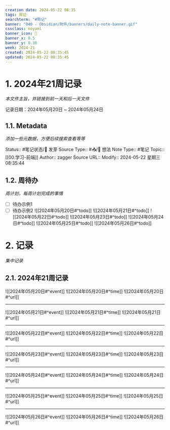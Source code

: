 ```yaml
---
creation date: 2024-05-22 08:35
tags: 周记
searchterm: "#周记"
banner: "040 - Obsidian/附件/banners/daily-note-banner.gif"
cssclass: noyaml
banner_icon: 💌
banner_x: 0.5
banner_y: 0.38
week: 2024-21
created: 2024-05-22 08:35:45
updated: 2024-05-22 08:35:45
---
```


# 1. 2024年21周记录

_本文件主旨，并链接到前一天和后一天文件_

记录日期：2024年05月20日 ~ 2024年05月24日

## 1.1. Metadata

_添加一些元数据，方便后续搜索查看等等_

Status:: #笔记状态/🌱 发芽
Source Type:: #📥/💭 想法 
Note Type:: #笔记
Topic:: [[00.学习-前端]]
Author:: zagger
Source URL::
Modify:: 2024-05-22 星期三 08:35:44

## 1.2. 周待办

_周计划，每周计划完成的事情_

- [ ] 待办示例1
- [ ] 待办示例2
![[2024年05月20日#^todo]] 
![[2024年05月21日#^todo]] 
![[2024年05月22日#^todo]] 
![[2024年05月23日#^todo]] 
![[2024年05月24日#^todo]] 
![[2024年05月25日#^todo]] 
![[2024年05月26日#^todo]] 

# 2. 记录

_集中记录_

## 2.1. 2024年21周记录
![[2024年05月20日#^event]] 
![[2024年05月20日#^time]] 
![[2024年05月20日#^url]] 

---

![[2024年05月21日#^event]] 
![[2024年05月21日#^time]] 
![[2024年05月21日#^url]] 

---

![[2024年05月22日#^event]] 
![[2024年05月22日#^time]] 
![[2024年05月22日#^url]] 

---

![[2024年05月23日#^event]] 
![[2024年05月23日#^time]] 
![[2024年05月23日#^url]] 

---

![[2024年05月24日#^event]] 
![[2024年05月24日#^time]] 
![[2024年05月24日#^url]] 

---

![[2024年05月25日#^event]] 
![[2024年05月25日#^time]] 
![[2024年05月25日#^url]] 

---

![[2024年05月26日#^event]] 
![[2024年05月26日#^time]] 
![[2024年05月26日#^url]] 

